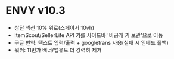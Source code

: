 # ENVY v10.3
- 상단 섹션 10% 위로(스페이서 10vh)
- ItemScout/SellerLife API 키를 사이드바 '비공개 키 보관'으로 이동
- 구글 번역: 텍스트 입력/출력 + googletrans 사용(실패 시 임베드 폴백)
- 워커: 11번가 배너/앱유도 더 강력히 제거
